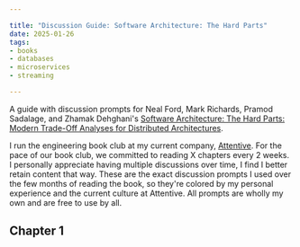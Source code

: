```yaml
---

title: "Discussion Guide: Software Architecture: The Hard Parts"
date: 2025-01-26
tags:
- books
- databases
- microservices
- streaming

---
```


A guide with discussion prompts for Neal Ford, Mark Richards, Pramod Sadalage, and Zhamak Dehghani's [Software Architecture: The Hard Parts: Modern Trade-Off Analyses for Distributed Architectures](https://www.oreilly.com/library/view/software-architecture-the/9781492086888/).

I run the engineering book club at my current company, [Attentive](https://www.attentive.com/). For the pace of our book club, we committed to reading X chapters every 2 weeks. I personally appreciate having multiple discussions over time, I find I better retain content that way. These are the exact discussion prompts I used over the few months of reading the book, so they're colored by my personal experience and the current culture at Attentive. All prompts are wholly my own and are free to use by all.

## Chapter 1
<!--stackedit_data:
eyJoaXN0b3J5IjpbNTYzNTM5OTQ2LC04MDU2MDE4N119
-->